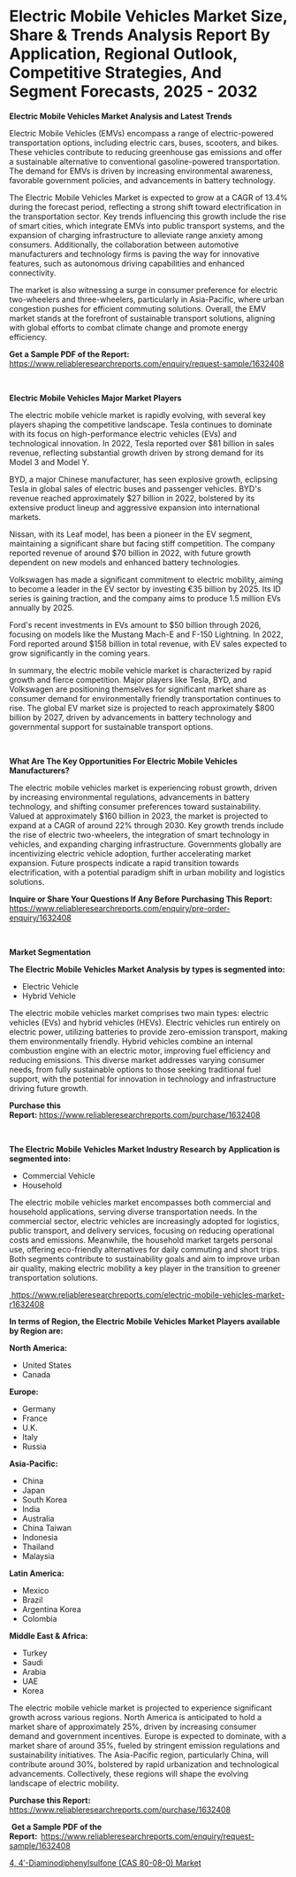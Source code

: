 <p><h1>Electric Mobile Vehicles Market Size, Share & Trends Analysis Report By Application, Regional Outlook, Competitive Strategies, And Segment Forecasts, 2025 - 2032</h1></p><p><strong>Electric Mobile Vehicles Market Analysis and Latest Trends</strong></p>
<p><p>Electric Mobile Vehicles (EMVs) encompass a range of electric-powered transportation options, including electric cars, buses, scooters, and bikes. These vehicles contribute to reducing greenhouse gas emissions and offer a sustainable alternative to conventional gasoline-powered transportation. The demand for EMVs is driven by increasing environmental awareness, favorable government policies, and advancements in battery technology.</p><p>The Electric Mobile Vehicles Market is expected to grow at a CAGR of 13.4% during the forecast period, reflecting a strong shift toward electrification in the transportation sector. Key trends influencing this growth include the rise of smart cities, which integrate EMVs into public transport systems, and the expansion of charging infrastructure to alleviate range anxiety among consumers. Additionally, the collaboration between automotive manufacturers and technology firms is paving the way for innovative features, such as autonomous driving capabilities and enhanced connectivity.</p><p>The market is also witnessing a surge in consumer preference for electric two-wheelers and three-wheelers, particularly in Asia-Pacific, where urban congestion pushes for efficient commuting solutions. Overall, the EMV market stands at the forefront of sustainable transport solutions, aligning with global efforts to combat climate change and promote energy efficiency.</p></p>
<p><strong>Get a Sample PDF of the Report:&nbsp;</strong> <a href="https://www.reliableresearchreports.com/enquiry/request-sample/1632408?utm_campaign=2984&utm_medium=2&utm_source=Github&utm_content=ia&utm_term=29032025&utm_id=electric-mobile-vehicles">https://www.reliableresearchreports.com/enquiry/request-sample/1632408</a></p>
<p>&nbsp;</p>
<p><strong>Electric Mobile Vehicles Major Market Players</strong></p>
<p><p>The electric mobile vehicle market is rapidly evolving, with several key players shaping the competitive landscape. Tesla continues to dominate with its focus on high-performance electric vehicles (EVs) and technological innovation. In 2022, Tesla reported over $81 billion in sales revenue, reflecting substantial growth driven by strong demand for its Model 3 and Model Y.</p><p>BYD, a major Chinese manufacturer, has seen explosive growth, eclipsing Tesla in global sales of electric buses and passenger vehicles. BYD's revenue reached approximately $27 billion in 2022, bolstered by its extensive product lineup and aggressive expansion into international markets.</p><p>Nissan, with its Leaf model, has been a pioneer in the EV segment, maintaining a significant share but facing stiff competition. The company reported revenue of around $70 billion in 2022, with future growth dependent on new models and enhanced battery technologies.</p><p>Volkswagen has made a significant commitment to electric mobility, aiming to become a leader in the EV sector by investing €35 billion by 2025. Its ID series is gaining traction, and the company aims to produce 1.5 million EVs annually by 2025. </p><p>Ford's recent investments in EVs amount to $50 billion through 2026, focusing on models like the Mustang Mach-E and F-150 Lightning. In 2022, Ford reported around $158 billion in total revenue, with EV sales expected to grow significantly in the coming years.</p><p>In summary, the electric mobile vehicle market is characterized by rapid growth and fierce competition. Major players like Tesla, BYD, and Volkswagen are positioning themselves for significant market share as consumer demand for environmentally friendly transportation continues to rise. The global EV market size is projected to reach approximately $800 billion by 2027, driven by advancements in battery technology and governmental support for sustainable transport options.</p></p>
<p>&nbsp;</p>
<p><strong>What Are The Key Opportunities For Electric Mobile Vehicles Manufacturers?</strong></p>
<p><p>The electric mobile vehicles market is experiencing robust growth, driven by increasing environmental regulations, advancements in battery technology, and shifting consumer preferences toward sustainability. Valued at approximately $160 billion in 2023, the market is projected to expand at a CAGR of around 22% through 2030. Key growth trends include the rise of electric two-wheelers, the integration of smart technology in vehicles, and expanding charging infrastructure. Governments globally are incentivizing electric vehicle adoption, further accelerating market expansion. Future prospects indicate a rapid transition towards electrification, with a potential paradigm shift in urban mobility and logistics solutions.</p></p>
<p><strong>Inquire or Share Your Questions If Any Before Purchasing This Report:</strong> <a href="https://www.reliableresearchreports.com/enquiry/pre-order-enquiry/1632408?utm_campaign=2984&utm_medium=2&utm_source=Github&utm_content=ia&utm_term=29032025&utm_id=electric-mobile-vehicles">https://www.reliableresearchreports.com/enquiry/pre-order-enquiry/1632408</a></p>
<p>&nbsp;</p>
<p><strong>Market Segmentation</strong></p>
<p><strong>The Electric Mobile Vehicles Market Analysis by types is segmented into:</strong></p>
<p><ul><li>Electric Vehicle</li><li>Hybrid Vehicle</li></ul></p>
<p><p>The electric mobile vehicles market comprises two main types: electric vehicles (EVs) and hybrid vehicles (HEVs). Electric vehicles run entirely on electric power, utilizing batteries to provide zero-emission transport, making them environmentally friendly. Hybrid vehicles combine an internal combustion engine with an electric motor, improving fuel efficiency and reducing emissions. This diverse market addresses varying consumer needs, from fully sustainable options to those seeking traditional fuel support, with the potential for innovation in technology and infrastructure driving future growth.</p></p>
<p><strong>Purchase this Report:&nbsp;</strong><a href="https://www.reliableresearchreports.com/purchase/1632408?utm_campaign=2984&utm_medium=2&utm_source=Github&utm_content=ia&utm_term=29032025&utm_id=electric-mobile-vehicles">https://www.reliableresearchreports.com/purchase/1632408</a></p>
<p>&nbsp;</p>
<p><strong>The Electric Mobile Vehicles Market Industry Research by Application is segmented into:</strong></p>
<p><ul><li>Commercial Vehicle</li><li>Household</li></ul></p>
<p><p>The electric mobile vehicles market encompasses both commercial and household applications, serving diverse transportation needs. In the commercial sector, electric vehicles are increasingly adopted for logistics, public transport, and delivery services, focusing on reducing operational costs and emissions. Meanwhile, the household market targets personal use, offering eco-friendly alternatives for daily commuting and short trips. Both segments contribute to sustainability goals and aim to improve urban air quality, making electric mobility a key player in the transition to greener transportation solutions.</p></p>
<p><a href="https://www.reliableresearchreports.com/electric-mobile-vehicles-market-r1632408?utm_campaign=2984&utm_medium=2&utm_source=Github&utm_content=ia&utm_term=29032025&utm_id=electric-mobile-vehicles">&nbsp;https://www.reliableresearchreports.com/electric-mobile-vehicles-market-r1632408</a></p>
<p><strong>In terms of Region, the Electric Mobile Vehicles Market Players available by Region are:</strong></p>
<p>
    <p> <strong> North America: </strong>
        <ul>
            <li>United States</li>
            <li>Canada</li>
        </ul>
        </p> 
    <p> <strong> Europe: </strong>
        <ul>
            <li>Germany</li>
            <li>France</li>
            <li>U.K.</li>
            <li>Italy</li>
            <li>Russia</li>
        </ul>
        </p> 
    <p> <strong> Asia-Pacific: </strong>
        <ul>
            <li>China</li>
            <li>Japan</li>
            <li>South Korea</li>
            <li>India</li>
            <li>Australia</li>
            <li>China Taiwan</li>
            <li>Indonesia</li>
            <li>Thailand</li>
            <li>Malaysia</li>
        </ul>
        </p> 
    <p> <strong> Latin America: </strong>
        <ul>
            <li>Mexico</li>
            <li>Brazil</li>
            <li>Argentina Korea</li>
            <li>Colombia</li>
        </ul>
        </p> 
    <p> <strong> Middle East & Africa: </strong>
        <ul>
            <li>Turkey</li>
            <li>Saudi</li>
            <li>Arabia</li>
            <li>UAE</li>
            <li>Korea</li>
        </ul>
    </p>
    </p>
<p><p>The electric mobile vehicle market is projected to experience significant growth across various regions. North America is anticipated to hold a market share of approximately 25%, driven by increasing consumer demand and government incentives. Europe is expected to dominate, with a market share of around 35%, fueled by stringent emission regulations and sustainability initiatives. The Asia-Pacific region, particularly China, will contribute around 30%, bolstered by rapid urbanization and technological advancements. Collectively, these regions will shape the evolving landscape of electric mobility.</p></p>
<p><strong>Purchase this Report: </strong><a href="https://www.reliableresearchreports.com/purchase/1632408?utm_campaign=2984&utm_medium=2&utm_source=Github&utm_content=ia&utm_term=29032025&utm_id=electric-mobile-vehicles">https://www.reliableresearchreports.com/purchase/1632408</a></p>
<p>&nbsp;<strong>Get a Sample PDF of the Report:&nbsp;&nbsp;</strong><a href="https://www.reliableresearchreports.com/enquiry/request-sample/1632408?utm_campaign=2984&utm_medium=2&utm_source=Github&utm_content=ia&utm_term=29032025&utm_id=electric-mobile-vehicles">https://www.reliableresearchreports.com/enquiry/request-sample/1632408</a></p>
<p><strong></strong></p>
<p><p><a href="https://github.com/viipposahko25/Market-Research-Report-List-1/blob/main/4-4-diaminodiphenylsulfone-cas-80-08-0-market.md?utm_campaign=2984&utm_medium=2&utm_source=Github&utm_content=ia&utm_term=29032025&utm_id=electric-mobile-vehicles">4, 4′-Diaminodiphenylsulfone (CAS 80-08-0) Market</a></p></p>